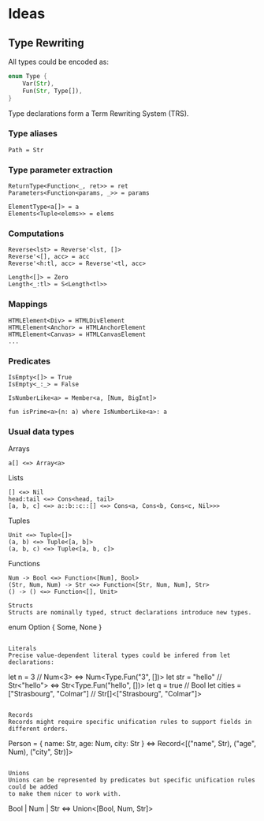 # Ideas

## Type Rewriting

All types could be encoded as:

```rust
enum Type {
    Var(Str),
    Fun(Str, Type[]),
}
```

Type declarations form a Term Rewriting System (TRS).

### Type aliases

```
Path = Str
```

### Type parameter extraction

```
ReturnType<Function<_, ret>> = ret
Parameters<Function<params, _>> = params

ElementType<a[]> = a
Elements<Tuple<elems>> = elems
```

### Computations

```
Reverse<lst> = Reverse'<lst, []>
Reverse'<[], acc> = acc
Reverse'<h:tl, acc> = Reverse'<tl, acc>

Length<[]> = Zero
Length<_:tl> = S<Length<tl>>
```

### Mappings

```
HTMLElement<Div> = HTMLDivElement
HTMLElement<Anchor> = HTMLAnchorElement
HTMLElement<Canvas> = HTMLCanvasElement
...
```

### Predicates

```
IsEmpty<[]> = True
IsEmpty<_:_> = False

IsNumberLike<a> = Member<a, [Num, BigInt]>

fun isPrime<a>(n: a) where IsNumberLike<a>: a
```

### Usual data types

Arrays

```
a[] <=> Array<a>
```

Lists

```
[] <=> Nil
head:tail <=> Cons<head, tail>
[a, b, c] <=> a::b::c::[] <=> Cons<a, Cons<b, Cons<c, Nil>>>
```

Tuples

```
Unit <=> Tuple<[]>
(a, b) <=> Tuple<[a, b]>
(a, b, c) <=> Tuple<[a, b, c]>
```

Functions

```
Num -> Bool <=> Function<[Num], Bool>
(Str, Num, Num) -> Str <=> Function<[Str, Num, Num], Str>
() -> () <=> Function<[], Unit>
```

```
Structs
Structs are nominally typed, struct declarations introduce new types.

```

enum Option<a> { Some<a>, None }

```

Literals
Precise value-dependent literal types could be infered from let declarations:

```

let n = 3 // Num<3> <=> Num<Type.Fun("3", [])>
let str = "hello" // Str<"hello"> <=> Str<Type.Fun("hello", [])>
let q = true // Bool<T>
let cities = ["Strasbourg", "Colmar"] // Str[]<["Strasbourg", "Colmar"]>

```

Records
Records might require specific unification rules to support fields in different orders.
```

Person = { name: Str, age: Num, city: Str } <=> Record<[("name", Str), ("age", Num), ("city", Str)]>

```

Unions
Unions can be represented by predicates but specific unification rules could be added
to make them nicer to work with.

```

Bool | Num | Str <=> Union<[Bool, Num, Str]>

```

```
